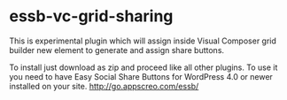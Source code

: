 # essb-vc-grid-sharing

This is experimental plugin which will assign inside Visual Composer grid builder new element to generate and assign share buttons.

To install just download as zip and proceed like all other plugins. To use it you need to have Easy Social Share Buttons for WordPress 4.0 or newer installed on your site. http://go.appscreo.com/essb/
